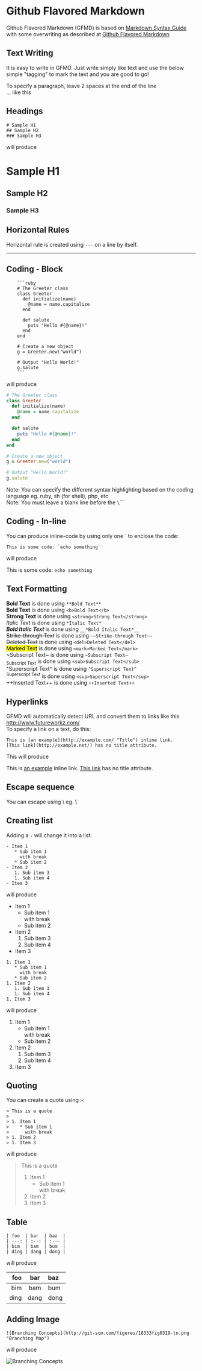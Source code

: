 ﻿# Github Flavored Markdown

Github Flavored Markdown (GFMD) is based on [Markdown Syntax Guide](http://daringfireball.net/projects/markdown/syntax) with some overwriting as described at [Github Flavored Markdown](http://github.github.com/github-flavored-markdown/)

## Text Writing
It is easy to write in GFMD. Just write simply like text and use the below simple "tagging" to mark the text and you are good to go!  

To specify a paragraph, leave 2 spaces at the end of the line  
... like this

## Headings

```
# Sample H1
## Sample H2
### Sample H3
```

will produce
# Sample H1
## Sample H2
### Sample H3



## Horizontal Rules

Horizontal rule is created using `---` on a line by itself.

---

## Coding - Block

```
    ```ruby
    # The Greeter class
    class Greeter
      def initialize(name)
        @name = name.capitalize
      end
    
      def salute
        puts "Hello #{@name}!"
      end
    end
    
    # Create a new object
    g = Greeter.new("world")
    
    # Output "Hello World!"
    g.salute
    ```
```
 
will produce  

```ruby
# The Greeter class
class Greeter
  def initialize(name)
    @name = name.capitalize
  end

  def salute
    puts "Hello #{@name}!"
  end
end

# Create a new object
g = Greeter.new("world")

# Output "Hello World!"
g.salute
```

Note: You can specify the different syntax highlighting based on the coding language eg. ruby, sh (for shell), php, etc  
Note: You must leave a blank line before the `\`\`\``

## Coding - In-line
You can produce inline-code by using only one \` to enclose the code:

```
This is some code: `echo something`
```

will produce  

This is some code: `echo something`


## Text Formatting
**Bold Text** is done using `**Bold Text**`  
<b>Bold Text</b> is done using `<b>Bold Text</b>`  
<strong>Strong Text</strong> is done using `<strong>Strong Text</strong>`  
*Italic Text* is done using `*Italic Text*`  
__*Bold Italic Text*__ is done using `__*Bold Italic Text*__`  
~~Strike-through Text~~ is done using `~~Strike-through Text~~`  
<del>Deleted Text</del> is done using `<del>Deleted Text</del>`  
<mark>Marked Text</mark> is done using `<mark>Marked Text</mark>`  
~Subscript Text~ is done using `~Subscript Text~`  
<sub>Subscript Text</sub> is done using `<sub>Subscript Text</sub>`  
^Superscript Text^ is done using `^Superscript Text^`  
<sup>Superscript Text</sup> is done using `<sup>Superscript Text</sup>`  
++Inserted Text++ is done using `++Inserted Text++`  


## Hyperlinks

GFMD will automatically detect URL and convert them to links like this http://www.futureworkz.com/<br>
To specify a link on a text, do this:

```
This is [an example](http://example.com/ "Title") inline link.
[This link](http://example.net/) has no title attribute.
```

This will produce

This is [an example](http://example.com/ "Title") inline link.
[This link](http://example.net/) has no title attribute.


## Escape sequence
You can escape using \\ eg. \\\`

## Creating list

Adding a `-` will change it into a list:

```
- Item 1
   * Sub item 1  
     with break
   * Sub item 2
- Item 2
   1. Sub item 3
   1. Sub item 4
- Item 3
```

will produce

- Item 1
   * Sub item 1  
     with break
   * Sub item 2
- Item 2
   1. Sub item 3
   1. Sub item 4
- Item 3

```
1. Item 1
   * Sub item 1  
     with break
   * Sub item 2
1. Item 2
   1. Sub item 3
   1. Sub item 4
1. Item 3
```

will produce

1. Item 1
   * Sub item 1  
     with break
   * Sub item 2
1. Item 2
   1. Sub item 3
   1. Sub item 4
1. Item 3


## Quoting

You can create a quote using `>`:

```
> This is a quote
>
> 1. Item 1
>    * Sub item 1  
>      with break
> 1. Item 2
> 1. Item 3

```

will produce

> This is a quote
>
> 1. Item 1
>    * Sub item 1  
>      with break
> 1. Item 2
> 1. Item 3

## Table


```
| foo  | bar  | baz  |
| ---: | :--: | :--- |
| bim  | bam  | bum  |
| ding | dang | dong |
```

will produce

| foo  | bar  | baz  |
| ---: | :--: | :--- |
| bim  | bam  | bum  |
| ding | dang | dong |


## Adding Image

```
![Branching Concepts](http://git-scm.com/figures/18333fig0319-tn.png "Branching Map")
```

will produce

![Branching Concepts](http://git-scm.com/figures/18333fig0319-tn.png "Branching Map")